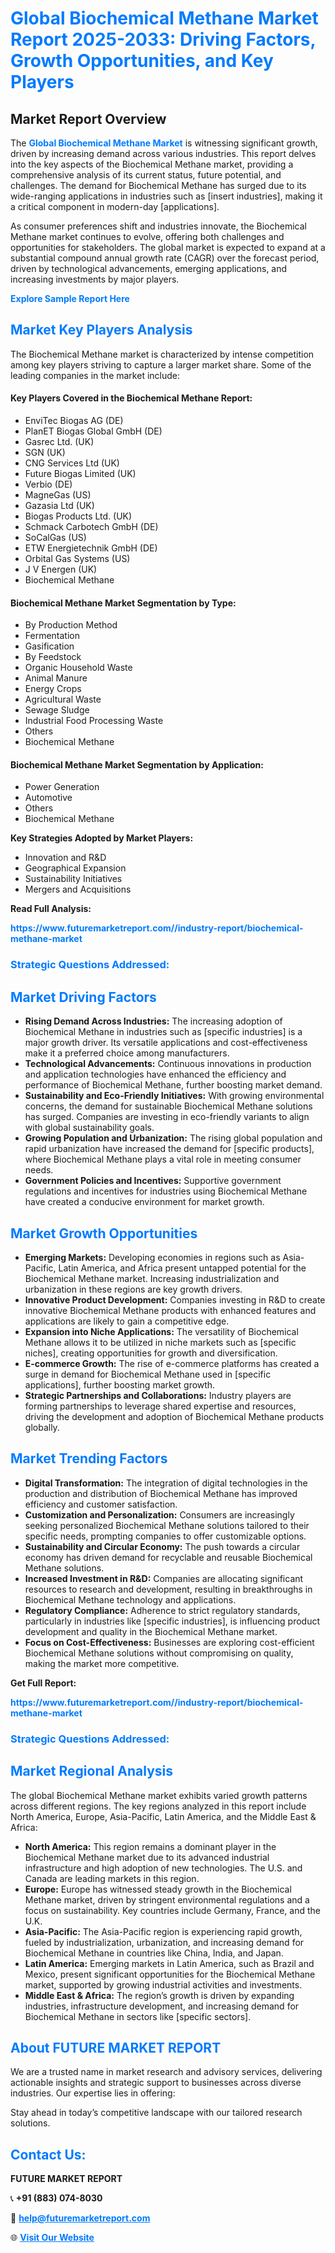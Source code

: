 <h1 style="color: #007BFF;">Global Biochemical Methane Market Report 2025-2033: Driving Factors, Growth Opportunities, and Key Players</h1>

<section id="overview">
<h2>Market Report Overview</h2>
<p>The <a href="https://www.futuremarketreport.com//industry-report/biochemical-methane-market" style="color: #007BFF; text-decoration: none;"><strong>Global Biochemical Methane Market</strong></a> is witnessing significant growth, driven by increasing demand across various industries. This report delves into the key aspects of the Biochemical Methane market, providing a comprehensive analysis of its current status, future potential, and challenges. The demand for Biochemical Methane has surged due to its wide-ranging applications in industries such as [insert industries], making it a critical component in modern-day [applications].</p>
<p>As consumer preferences shift and industries innovate, the Biochemical Methane market continues to evolve, offering both challenges and opportunities for stakeholders. The global market is expected to expand at a substantial compound annual growth rate (CAGR) over the forecast period, driven by technological advancements, emerging applications, and increasing investments by major players.</p>
</section>

<section id="overview">
<p><a href="https://www.futuremarketreport.com//request-sample/reportId=57592" style="color: #007BFF; text-decoration: none;"><strong>Explore Sample Report Here</strong></a></p>
</section>

<section id="key-players">
<h2 style="color: #007BFF;">Market Key Players Analysis</h2>
<p>The Biochemical Methane market is characterized by intense competition among key players striving to capture a larger market share. Some of the leading companies in the market include:</p>
<h4>Key Players Covered in the Biochemical Methane Report:</h4>
<ul><li>EnviTec Biogas AG (DE)</li><li>PlanET Biogas Global GmbH (DE)</li><li>Gasrec Ltd. (UK)</li><li>SGN (UK)</li><li>CNG Services Ltd (UK)</li><li>Future Biogas Limited (UK)</li><li>Verbio (DE)</li><li>MagneGas (US)</li><li>Gazasia Ltd (UK)</li><li>Biogas Products Ltd. (UK)</li><li>Schmack Carbotech GmbH (DE)</li><li>SoCalGas (US)</li><li>ETW Energietechnik GmbH (DE)</li><li>Orbital Gas Systems (US)</li><li>J V Energen (UK)</li><li>Biochemical Methane</li></ul>
<h4>Biochemical Methane Market Segmentation by Type:</h4>
<ul><li>By Production Method</li><li>Fermentation</li><li>Gasification</li><li>By Feedstock</li><li>Organic Household Waste</li><li>Animal Manure</li><li>Energy Crops</li><li>Agricultural Waste</li><li>Sewage Sludge</li><li>Industrial Food Processing Waste</li><li>Others</li><li>Biochemical Methane</li></ul>

<h4>Biochemical Methane Market Segmentation by Application:</h4>
<ul><li>Power Generation</li><li>Automotive</li><li>Others</li><li>Biochemical Methane</li></ul>
<p><strong>Key Strategies Adopted by Market Players:</strong></p>
<ul>
<li>Innovation and R&D</li>
<li>Geographical Expansion</li>
<li>Sustainability Initiatives</li>
<li>Mergers and Acquisitions</li>
</ul>
</section>

<section>
<p><strong>Read Full Analysis: </strong></p><a href="https://www.futuremarketreport.com//industry-report/biochemical-methane-market" style="color: #007BFF; text-decoration: none;"><strong>https://www.futuremarketreport.com//industry-report/biochemical-methane-market</strong></a>
<h3 style="color: #007BFF;">Strategic Questions Addressed:</h3>
</section>

<section id="driving-factors">
<h2 style="color: #007BFF;">Market Driving Factors</h2>
<ul>
<li><strong>Rising Demand Across Industries:</strong> The increasing adoption of Biochemical Methane in industries such as [specific industries] is a major growth driver. Its versatile applications and cost-effectiveness make it a preferred choice among manufacturers.</li>
<li><strong>Technological Advancements:</strong> Continuous innovations in production and application technologies have enhanced the efficiency and performance of Biochemical Methane, further boosting market demand.</li>
<li><strong>Sustainability and Eco-Friendly Initiatives:</strong> With growing environmental concerns, the demand for sustainable Biochemical Methane solutions has surged. Companies are investing in eco-friendly variants to align with global sustainability goals.</li>
<li><strong>Growing Population and Urbanization:</strong> The rising global population and rapid urbanization have increased the demand for [specific products], where Biochemical Methane plays a vital role in meeting consumer needs.</li>
<li><strong>Government Policies and Incentives:</strong> Supportive government regulations and incentives for industries using Biochemical Methane have created a conducive environment for market growth.</li>
</ul>
</section>

<section id="growth-opportunities">
<h2 style="color: #007BFF;">Market Growth Opportunities</h2>
<ul>
<li><strong>Emerging Markets:</strong> Developing economies in regions such as Asia-Pacific, Latin America, and Africa present untapped potential for the Biochemical Methane market. Increasing industrialization and urbanization in these regions are key growth drivers.</li>
<li><strong>Innovative Product Development:</strong> Companies investing in R&D to create innovative Biochemical Methane products with enhanced features and applications are likely to gain a competitive edge.</li>
<li><strong>Expansion into Niche Applications:</strong> The versatility of Biochemical Methane allows it to be utilized in niche markets such as [specific niches], creating opportunities for growth and diversification.</li>
<li><strong>E-commerce Growth:</strong> The rise of e-commerce platforms has created a surge in demand for Biochemical Methane used in [specific applications], further boosting market growth.</li>
<li><strong>Strategic Partnerships and Collaborations:</strong> Industry players are forming partnerships to leverage shared expertise and resources, driving the development and adoption of Biochemical Methane products globally.</li>
</ul>
</section>

<section id="trending-factors">
<h2 style="color: #007BFF;">Market Trending Factors</h2>
<ul>
<li><strong>Digital Transformation:</strong> The integration of digital technologies in the production and distribution of Biochemical Methane has improved efficiency and customer satisfaction.</li>
<li><strong>Customization and Personalization:</strong> Consumers are increasingly seeking personalized Biochemical Methane solutions tailored to their specific needs, prompting companies to offer customizable options.</li>
<li><strong>Sustainability and Circular Economy:</strong> The push towards a circular economy has driven demand for recyclable and reusable Biochemical Methane solutions.</li>
<li><strong>Increased Investment in R&D:</strong> Companies are allocating significant resources to research and development, resulting in breakthroughs in Biochemical Methane technology and applications.</li>
<li><strong>Regulatory Compliance:</strong> Adherence to strict regulatory standards, particularly in industries like [specific industries], is influencing product development and quality in the Biochemical Methane market.</li>
<li><strong>Focus on Cost-Effectiveness:</strong> Businesses are exploring cost-efficient Biochemical Methane solutions without compromising on quality, making the market more competitive.</li>
</ul>
</section>

<section>
<p><strong>Get Full Report: </strong></p><a href="https://www.futuremarketreport.com//industry-report/biochemical-methane-market" style="color: #007BFF; text-decoration: none;"><strong>https://www.futuremarketreport.com//industry-report/biochemical-methane-market</strong></a>
<h3 style="color: #007BFF;">Strategic Questions Addressed:</h3>
</section>


<section id="regional-analysis">
<h2 style="color: #007BFF;">Market Regional Analysis</h2>
<p>The global Biochemical Methane market exhibits varied growth patterns across different regions. The key regions analyzed in this report include North America, Europe, Asia-Pacific, Latin America, and the Middle East & Africa:</p>
<ul>
<li><strong>North America:</strong> This region remains a dominant player in the Biochemical Methane market due to its advanced industrial infrastructure and high adoption of new technologies. The U.S. and Canada are leading markets in this region.</li>
<li><strong>Europe:</strong> Europe has witnessed steady growth in the Biochemical Methane market, driven by stringent environmental regulations and a focus on sustainability. Key countries include Germany, France, and the U.K.</li>
<li><strong>Asia-Pacific:</strong> The Asia-Pacific region is experiencing rapid growth, fueled by industrialization, urbanization, and increasing demand for Biochemical Methane in countries like China, India, and Japan.</li>
<li><strong>Latin America:</strong> Emerging markets in Latin America, such as Brazil and Mexico, present significant opportunities for the Biochemical Methane market, supported by growing industrial activities and investments.</li>
<li><strong>Middle East & Africa:</strong> The region’s growth is driven by expanding industries, infrastructure development, and increasing demand for Biochemical Methane in sectors like [specific sectors].</li>
</ul>
</section>

<footer>
<h2 style="color: #007BFF;">About FUTURE MARKET REPORT</h2>
<p>We are a trusted name in market research and advisory services, delivering actionable insights and strategic support to businesses across diverse industries. Our expertise lies in offering:</p>

<p>Stay ahead in today’s competitive landscape with our tailored research solutions.</p>

<h2 style="color: #007BFF;">Contact Us:</h2>
<p><strong>FUTURE MARKET REPORT</strong></p>
<p>📞 <strong>+91 (883) 074-8030</strong></p>
<p>📧 <strong><a href="mailto:help@futuremarketreport.com" style="color: #007BFF;">help@futuremarketreport.com</a></strong></p>
<p>🌐 <strong><a href="https://www.futuremarketreport.com/" style="color: #007BFF;">Visit Our Website</a></strong></p>
</footer>